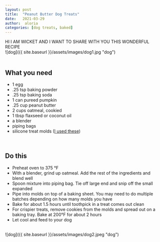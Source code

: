 ```yaml
---
layout: post
title:  "Peanut Butter Dog Treats"
date:   2021-03-29
author:  aloria
categories: [dog treats, baked]
---
```

HI I AM WICKET AND I WANT TO SHARE WITH YOU THIS WONDERFUL RECIPE<br/>
![dog]({{ site.baseurl }}/assets/images/dog1.jpg "dog")
<br/>
<br/>

## What you need
* 1 egg
* .25 tsp baking powder
* .25 tsp baking soda
* 1 can pureed pumpkin
* .25 cup peanut butter
* 2 cups oatmeal, cookied
* 1 tbsp flaxseed or coconut oil
* a blender
* piping bags
* silicone treat molds ([I used these](https://smile.amazon.com/homEdge-Silicone-Non-Stick-Chocolate-Treats/dp/B07C2SY4RS/ref=bmx_2))<br/>
<br/>



## Do this
* Preheat oven to 375 °F
* With a blender, grind up oatmeal. Add the rest of the ingredients and blend well
* Spoon mixture into piping bag. Tie off large end and snip off the small expanded
* Pipe into molds on top of a baking sheet. You may need to do multiple batches depending on how many molds you have
* Bake for about 1.5 hours until toothpick in a treat comes out clean
* For crispier treats, remove cookies from the molds and spread out on a baking tray. Bake at 200°F for about 2 hours
* Let cool and feed to your dog <br/>
<br/>
![dog]({{ site.baseurl }}/assets/images/dog2.jpeg "dog")
